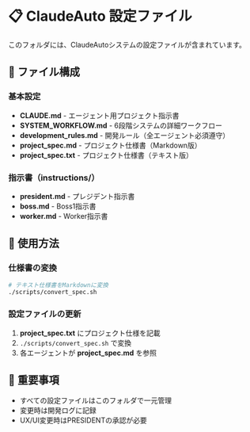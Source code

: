 # 📋 ClaudeAuto 設定ファイル

このフォルダには、ClaudeAutoシステムの設定ファイルが含まれています。

## 📁 ファイル構成

### 基本設定
- **CLAUDE.md** - エージェント用プロジェクト指示書
- **SYSTEM_WORKFLOW.md** - 6段階システムの詳細ワークフロー
- **development_rules.md** - 開発ルール（全エージェント必須遵守）
- **project_spec.md** - プロジェクト仕様書（Markdown版）
- **project_spec.txt** - プロジェクト仕様書（テキスト版）

### 指示書（instructions/）
- **president.md** - プレジデント指示書
- **boss.md** - Boss1指示書
- **worker.md** - Worker指示書

## 🔧 使用方法

### 仕様書の変換
```bash
# テキスト仕様書をMarkdownに変換
./scripts/convert_spec.sh
```

### 設定ファイルの更新
1. **project_spec.txt** にプロジェクト仕様を記載
2. `./scripts/convert_spec.sh` で変換
3. 各エージェントが **project_spec.md** を参照

## 📝 重要事項
- すべての設定ファイルはこのフォルダで一元管理
- 変更時は開発ログに記録
- UX/UI変更時はPRESIDENTの承認が必要
